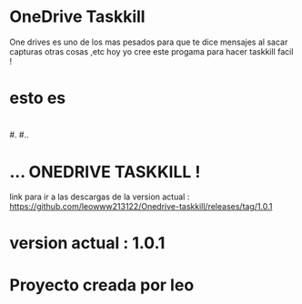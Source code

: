 # OneDrive Taskkill
One drives es uno de los mas pesados para que te dice mensajes al sacar capturas otras cosas ,etc
hoy yo cree este progama para hacer taskkill facil !
#
#
# esto es
#
#
#
#.
#..
# ... ONEDRIVE TASKKILL ! 
link para ir a las descargas de la version actual : https://github.com/leowww213122/Onedrive-taskkill/releases/tag/1.0.1
#
#
#
#
#
# version actual : 1.0.1
#
#
# Proyecto creada por leo
